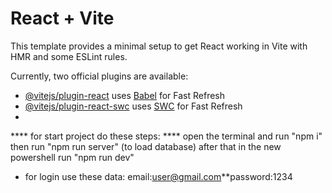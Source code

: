# React + Vite

This template provides a minimal setup to get React working in Vite with HMR and some ESLint rules.

Currently, two official plugins are available:

- [@vitejs/plugin-react](https://github.com/vitejs/vite-plugin-react/blob/main/packages/plugin-react/README.md) uses [Babel](https://babeljs.io/) for Fast Refresh
- [@vitejs/plugin-react-swc](https://github.com/vitejs/vite-plugin-react-swc) uses [SWC](https://swc.rs/) for Fast Refresh
- 
**** for start project do these steps: ****
open the terminal and run "npm i"
then run "npm run server" (to load database)
after that in the new powershell run "npm run dev"



- for login use these data: email:user@gmail.com**password:1234
